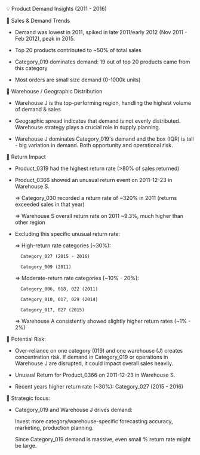 💡 Product Demand Insights (2011 - 2016)

🔎 Sales & Demand Trends

- Demand was lowest in 2011, spiked in late 2011/early 2012 (Nov 2011 - Feb 2012), peak in 2015.

- Top 20 products contributed to ~50% of total sales

- Category_019 dominates demand: 19 out of top 20 products came from this category

- Most orders are small size demand (0-1000k units)

🔎 Warehouse / Geographic Distribution

- Warehouse J is the top-performing region, handling the highest volume of demand & sales

- Geographic spread indicates that demand is not evenly distributed.
  Warehouse strategy plays a crucial role in supply planning.

- Warehouse J dominates Category_019's demand and the box (IQR) is tall - big variation in demand.
  Both opportunity and operational risk.

🔎 Return Impact

- Product_0319 had the highest return rate (>80% of sales returned)

- Product_0366 showed an unusual return event on 2011-12-23 in Warehouse S.
  
    => Category_030 recorded a return rate of ~320% in 2011 (returns exceeded sales in that year)

    => Warehouse S overall return rate on 2011 ~9.3%, much higher than other region

- Excluding this specific unusual return rate:

    => High-return rate categories (~30%):
  
        Category_027 (2015 - 2016)

        Category_009 (2011)

    => Moderate-return rate categories (~10% - 20%):

        Category_006, 018, 022 (2011)

        Category_010, 017, 029 (2014)

        Category_017, 027 (2015)

    => Warehouse A consistently showed slightly higher return rates (~1% - 2%)

🔖 Potential Risk:

- Over-reliance on one category (019) and one warehouse (J) creates concentration risk.
  If demand in Category_019 or operations in Warehouse J are disrupted,
  it could impact overall sales heavily.

- Unusual Return for Product_0366 on 2011-12-23 in Warehouse S.

- Recent years higher return rate (~30%): Category_027 (2015 - 2016)
  
🔖 Strategic focus:

- Category_019 and Warehouse J drives demand:
  
    Invest more category/warehouse-specific forecasting accuracy, marketing, production planning.
  
    Since Category_019 demand is massive, even small % return rate might be large.
